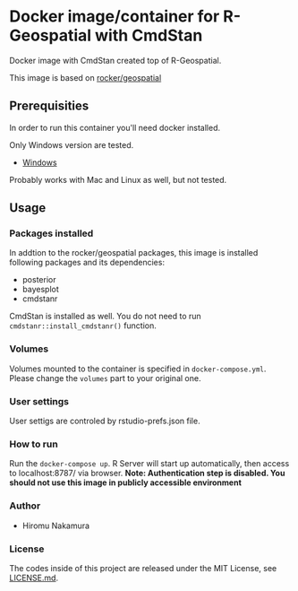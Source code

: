 # Docker image/container for R-Geospatial with CmdStan

Docker image with CmdStan created top of R-Geospatial.

This image is based on [rocker/geospatial](https://hub.docker.com/r/rocker/geospatial/tags)

## Prerequisities

In order to run this container you'll need docker installed.

Only Windows version are tested.

* [Windows](https://docs.docker.com/windows/started)

Probably works with Mac and Linux as well, but not tested.

## Usage

### Packages installed
In addtion to the rocker/geospatial packages, this image is installed following packages and its dependencies:

* posterior
* bayesplot
* cmdstanr

CmdStan is installed as well. You do not need to run `cmdstanr::install_cmdstanr()` function.

### Volumes
Volumes mounted to the container is specified in `docker-compose.yml`. Please change the `volumes` part to your original one.

### User settings
User settigs are controled by rstudio-prefs.json file.

### How to run
Run the `docker-compose up`. R Server will start up automatically, then access to localhost:8787/ via browser.
**Note: Authentication step is disabled. You should not use this image in publicly accessible environment**

### Author

* Hiromu Nakamura

### License

The codes inside of this project are released under the MIT License, see [LICENSE.md](LICENSE.md).
